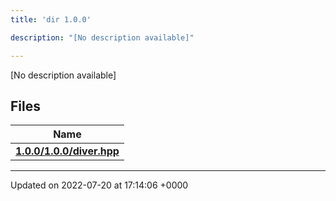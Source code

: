 ```yaml
---
title: 'dir 1.0.0'

description: "[No description available]"

---
```







[No description available]

## Files

| Name           |
| -------------- |
| **[1.0.0/1.0.0/diver.hpp](/documentation/code/files/1_80_80_2diver_8hpp/#file-1.0.0/diver.hpp)**  |






-------------------------------

Updated on 2022-07-20 at 17:14:06 +0000
